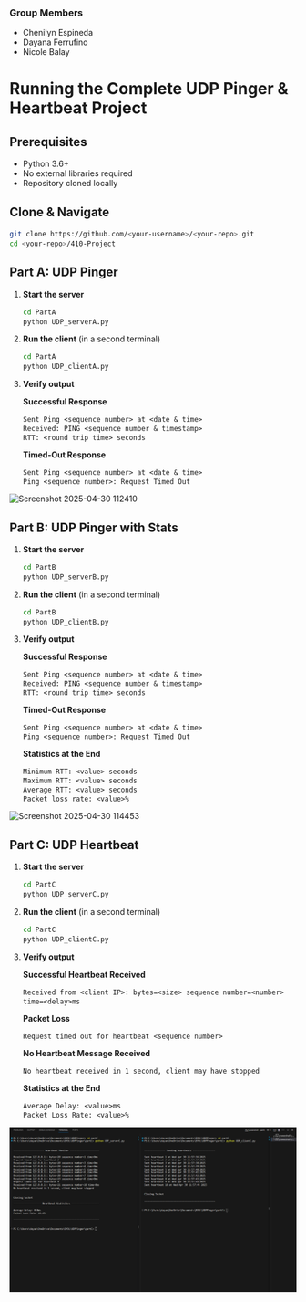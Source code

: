 ### Group Members
- Chenilyn Espineda
- Dayana Ferrufino
- Nicole Balay

# Running the Complete UDP Pinger & Heartbeat Project

## Prerequisites
- Python 3.6+
- No external libraries required
- Repository cloned locally

## Clone & Navigate
~~~bash
git clone https://github.com/<your-username>/<your-repo>.git
cd <your-repo>/410-Project
~~~

## Part A: UDP Pinger

1. **Start the server**  
   ~~~bash
   cd PartA
   python UDP_serverA.py
   ~~~
2. **Run the client** (in a second terminal)  
   ~~~bash
   cd PartA
   python UDP_clientA.py
   ~~~
3. **Verify output**  

   ****Successful Response****
   ~~~
   Sent Ping <sequence number> at <date & time>  
   Received: PING <sequence number & timestamp>  
   RTT: <round trip time> seconds
   ~~~

   ****Timed-Out Response****
   ~~~
   Sent Ping <sequence number> at <date & time>  
   Ping <sequence number>: Request Timed Out
   ~~~


![Screenshot 2025-04-30 112410](https://github.com/user-attachments/assets/847e3aea-2e50-4b4a-b28b-4049536cfbe9)

## Part B: UDP Pinger with Stats

1. **Start the server**  
   ~~~bash
   cd PartB
   python UDP_serverB.py
   ~~~
2. **Run the client** (in a second terminal)  
   ~~~bash
   cd PartB
   python UDP_clientB.py
   ~~~
3. **Verify output**  
   
   ****Successful Response****
   ~~~
   Sent Ping <sequence number> at <date & time>  
   Received: PING <sequence number & timestamp>  
   RTT: <round trip time> seconds
   ~~~

   ****Timed-Out Response****
   ~~~
   Sent Ping <sequence number> at <date & time>  
   Ping <sequence number>: Request Timed Out
   ~~~
   
   ****Statistics at the End****
   ~~~
   Minimum RTT: <value> seconds
   Maximum RTT: <value> seconds
   Average RTT: <value> seconds
   Packet loss rate: <value>%
   ~~~


![Screenshot 2025-04-30 114453](https://github.com/user-attachments/assets/1f2bac6f-0869-4d9d-985b-10773c2b82b6)


## Part C: UDP Heartbeat

1. **Start the server**  
   ~~~bash
   cd PartC
   python UDP_serverC.py
   ~~~
2. **Run the client** (in a second terminal)  
   ~~~bash
   cd PartC
   python UDP_clientC.py
   ~~~
3. **Verify output**  
   
   ****Successful Heartbeat Received****
   ~~~
   Received from <client IP>: bytes=<size> sequence number=<number> time=<delay>ms
   ~~~

   ****Packet Loss****
   ~~~
   Request timed out for heartbeat <sequence number>
   ~~~

   ****No Heartbeat Message Received****
   ~~~
   No heartbeat received in 1 second, client may have stopped
   ~~~

   ****Statistics at the End****
   ~~~
   Average Delay: <value>ms
   Packet Loss Rate: <value>%
   ~~~

![Screenshot 2025-04-30 114453](https://github.com/DayanaFerrufino/UDPPinger/blob/main/PartC/partC.png)
